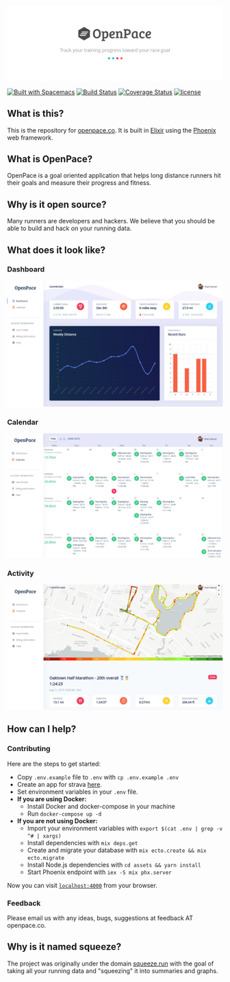 ![OpenPace](https://github.com/edance/art/blob/master/squeeze/repo-banner.png)

[![Built with Spacemacs](https://cdn.rawgit.com/syl20bnr/spacemacs/442d025779da2f62fc86c2082703697714db6514/assets/spacemacs-badge.svg)](http://spacemacs.org)
[![Build Status](https://github.com/edance/openpace/actions/workflows/ci.yml/badge.svg)](https://github.com/edance/openpace/actions/workflows/ci.yml)
[![Coverage Status](https://coveralls.io/repos/github/edance/openpace/badge.svg?branch=main)](https://coveralls.io/github/edance/openpace?branch=main)
[![license](https://img.shields.io/github/license/edance/openpace.svg)](https://github.com/edance/openpace/blob/main/LICENSE.md)

## What is this?

This is the repository for [openpace.co](https://www.openpace.co).
It is built in [Elixir](http://elixir-lang.org/) using the [Phoenix](http://www.phoenixframework.org/) web framework.

## What is OpenPace?

OpenPace is a goal oriented application that helps long distance runners hit their goals and measure their progress and fitness.

## Why is it open source?

Many runners are developers and hackers.
We believe that you should be able to build and hack on your running data.

## What does it look like?

### Dashboard
![Dashboard](https://github.com/edance/art/blob/master/squeeze/screenshots/dashboard.jpg)

### Calendar
![Calendar](https://github.com/edance/art/blob/master/squeeze/screenshots/calendar.jpg)

### Activity
![Activity](https://github.com/edance/art/blob/master/squeeze/screenshots/activity.jpg)

## How can I help?

### Contributing

Here are the steps to get started:

  * Copy `.env.example` file to `.env` with `cp .env.example .env`
  * Create an app for strava [here](https://developers.strava.com).
  * Set environment variables in your `.env` file.
  * **If you are using Docker:**
    * Install Docker and docker-compose in your machine
    * Run `docker-compose up -d`
  * **If you are not using Docker:**
    * Import your environment variables with `export $(cat .env | grep -v ^# | xargs)`
    * Install dependencies with `mix deps.get`
    * Create and migrate your database with `mix ecto.create && mix ecto.migrate`
    * Install Node.js dependencies with `cd assets && yarn install`
    * Start Phoenix endpoint with `iex -S mix phx.server`

Now you can visit [`localhost:4000`](http://localhost:4000) from your browser.

### Feedback

Please email us with any ideas, bugs, suggestions at feedback AT openpace.co.

## Why is it named squeeze?

The project was originally under the domain [squeeze.run](https://squeeze.run) with the goal of taking all your running data and "squeezing" it into summaries and graphs.
